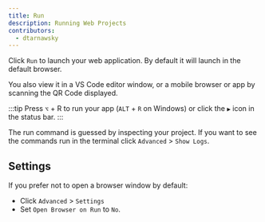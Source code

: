 ```yaml
---
title: Run
description: Running Web Projects
contributors:
  - dtarnawsky
---
```



Click `Run` to launch your web application. By default it will launch in the default browser.

You also view it in a VS Code editor window, or a mobile browser or app by scanning the QR Code displayed.

:::tip
Press `⌥` + R to run your app (`ALT` + `R` on Windows) or click the `▶` icon in the status bar.
:::

The run command is guessed by inspecting your project. If you want to see the commands run in the terminal click `Advanced` > `Show Logs`.

## Settings

If you prefer not to open a browser window by default:
- Click `Advanced` > `Settings`
- Set `Open Browser on Run` to `No`.

